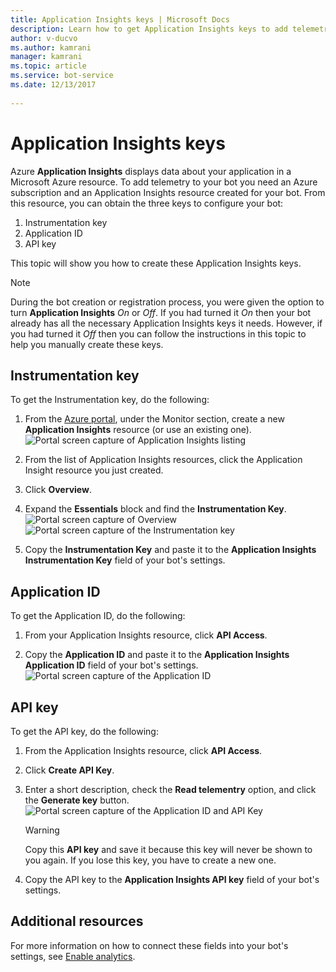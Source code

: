```yaml
---
title: Application Insights keys | Microsoft Docs
description: Learn how to get Application Insights keys to add telemetry to a bot.
author: v-ducvo
ms.author: kamrani
manager: kamrani
ms.topic: article
ms.service: bot-service
ms.date: 12/13/2017
 
---
```


# Application Insights keys

Azure **Application Insights** displays data about your application in a Microsoft Azure resource. To add telemetry to your bot you need an Azure subscription and an Application Insights resource created for your bot. From this resource, you can obtain the three keys to configure your bot:

1. Instrumentation key
2. Application ID
3. API key

This topic will show you how to create these Application Insights keys.

> [!NOTE]
> During the bot creation or registration process, you were given the option to turn **Application Insights** *On* or *Off*. If you had turned it *On* then your bot already has all the necessary Application Insights keys it needs. However, if you had turned it *Off* then you can follow the instructions in this topic to help you manually create these keys.

## Instrumentation key

To get the Instrumentation key, do the following:
1. From the [Azure portal](http://portal.azure.com), under the Monitor section, create a new **Application Insights** resource (or use an existing one).
![Portal screen capture of Application Insights listing](~/media/portal-app-insights-add-new.png)

2. From the list of Application Insights resources, click the Application Insight resource you just created.

3. Click **Overview**.

4. Expand the **Essentials** block and find the **Instrumentation Key**. 
![Portal screen capture of Overview](~/media/portal-app-insights-instrumentation-key-dropdown.png)
![Portal screen capture of the Instrumentation key](~/media/portal-app-insights-instrumentation-key.png)

5. Copy the **Instrumentation Key** and paste it to the **Application Insights Instrumentation Key** field of your bot's settings.

## Application ID

To get the Application ID, do the following:
1. From your Application Insights resource, click **API Access**.

2. Copy the **Application ID** and paste it to the **Application Insights Application ID** field of your bot's settings. 
![Portal screen capture of the Application ID](~/media/portal-app-insights-appid.png)

## API key

To get the API key, do the following:
1. From the Application Insights resource, click **API Access**.

2. Click **Create API Key**.

3. Enter a short description, check the **Read telementry** option, and click the **Generate key** button.
![Portal screen capture of the Application ID and API Key](~/media/portal-app-insights-appid-apikey.png)

   > [!WARNING]
   > Copy this **API key** and save it because this key will never be shown to you again. If you lose this key, you have to create a new one.

4. Copy the API key to the **Application Insights API key** field of your bot's settings.

## Additional resources
For more information on how to connect these fields into your bot's settings, see [Enable analytics](~/bot-service-manage-analytics.md#enable-analytics).